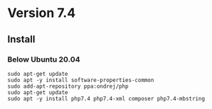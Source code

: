 # Version 7.4

## Install

### Below Ubuntu 20.04

```text
sudo apt-get update
sudo apt -y install software-properties-common
sudo add-apt-repository ppa:ondrej/php
sudo apt-get update
sudo apt -y install php7.4 php7.4-xml composer php7.4-mbstring
```



